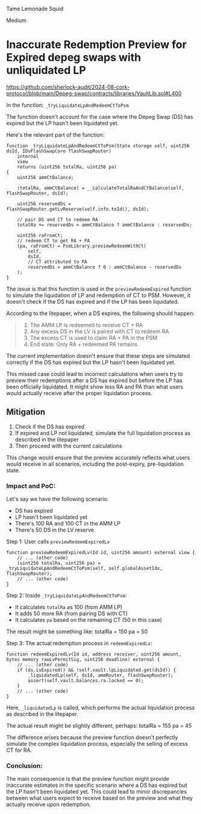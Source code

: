 Tame Lemonade Squid

Medium

# Inaccurate Redemption Preview for Expired depeg swaps with unliquidated LP

https://github.com/sherlock-audit/2024-08-cork-protocol/blob/main/Depeg-swap/contracts/libraries/VaultLib.sol#L400

In the function: `_tryLiquidateLpAndRedeemCtToPsm`

The function doesn't account for the case where the Depeg Swap (DS) has expired but the LP hasn't been liquidated yet.

Here's the relevant part of the function:

```solidity
function _tryLiquidateLpAndRedeemCtToPsm(State storage self, uint256 dsId, IDsFlashSwapCore flashSwapRouter)
    internal
    view
    returns (uint256 totalRa, uint256 pa)
{
    uint256 ammCtBalance;

    (totalRa, ammCtBalance) = __calculateTotalRaAndCtBalance(self, flashSwapRouter, dsId);

    uint256 reservedDs = flashSwapRouter.getLvReserve(self.info.toId(), dsId);

    // pair DS and CT to redeem RA
    totalRa += reservedDs > ammCtBalance ? ammCtBalance : reservedDs;

    uint256 raFromCt;
    // redeem CT to get RA + PA
    (pa, raFromCt) = PsmLibrary.previewRedeemWithCt(
        self,
        dsId,
        // CT attributed to PA
        reservedDs > ammCtBalance ? 0 : ammCtBalance - reservedDs
    );
}
```

The issue is that this function is used in the `previewRedeemExpired` function to simulate the liquidation of LP and redemption of CT to PSM. However, it doesn't check if the DS has expired and if the LP has been liquidated.

According to the litepaper, when a DS expires, the following should happen:

> 1. The AMM LP is redeemed to receive CT + RA
> 2. Any excess DS in the LV is paired with CT to redeem RA
> 3. The excess CT is used to claim RA + PA in the PSM
> 4. End state: Only RA + redeemed PA remains

The current implementation doesn't ensure that these steps are simulated correctly if the DS has expired but the LP hasn't been liquidated yet.

This missed case could lead to incorrect calculations when users try to preview their redemptions after a DS has expired but before the LP has been officially liquidated. It might show less RA and PA than what users would actually receive after the proper liquidation process.

## Mitigation 

1. Check if the DS has expired
2. If expired and LP not liquidated, simulate the full liquidation process as described in the litepaper
3. Then proceed with the current calculations

This change would ensure that the preview accurately reflects what users would receive in all scenarios, including the post-expiry, pre-liquidation state.


### Impact and PoC:

Let's say we have the following scenario:
- DS has expired
- LP hasn't been liquidated yet
- There's 100 RA and 100 CT in the AMM LP
- There's 50 DS in the LV reserve

Step 1: User calls `previewRedeemExpiredLv`

```solidity
function previewRedeemExpiredLv(Id id, uint256 amount) external view {
    // ... (other code)
    (uint256 totalRa, uint256 pa) = _tryLiquidateLpAndRedeemCtToPsm(self, self.globalAssetIdx, flashSwapRouter);
    // ... (other code)
}
```

Step 2: Inside `_tryLiquidateLpAndRedeemCtToPsm`:
- It calculates `totalRa` as 100 (from AMM LP)
- It adds 50 more RA (from pairing DS with CT)
- It calculates `pa` based on the remaining CT (50 in this case)

The result might be something like:
totalRa = 150
pa = 50

Step 3: The actual redemption process in `redeemExpiredLv`:

```solidity
function redeemExpiredLv(Id id, address receiver, uint256 amount, bytes memory rawLvPermitSig, uint256 deadline) external {
    // ... (other code)
    if (ds.isExpired() && !self.vault.lpLiquidated.get(dsId)) {
        _liquidatedLp(self, dsId, ammRouter, flashSwapRouter);
        assert(self.vault.balances.ra.locked == 0);
    }
    // ... (other code)
}
```

Here, `_liquidatedLp` is called, which performs the actual liquidation process as described in the litepaper.

The actual result might be slightly different, perhaps:
totalRa = 155
pa = 45

The difference arises because the preview function doesn't perfectly simulate the complex liquidation process, especially the selling of excess CT for RA.

### Conclusion:

The main consequence is that the preview function might provide inaccurate estimates in the specific scenario where a DS has expired but the LP hasn't been liquidated yet. This could lead to minor discrepancies between what users expect to receive based on the preview and what they actually receive upon redemption.

